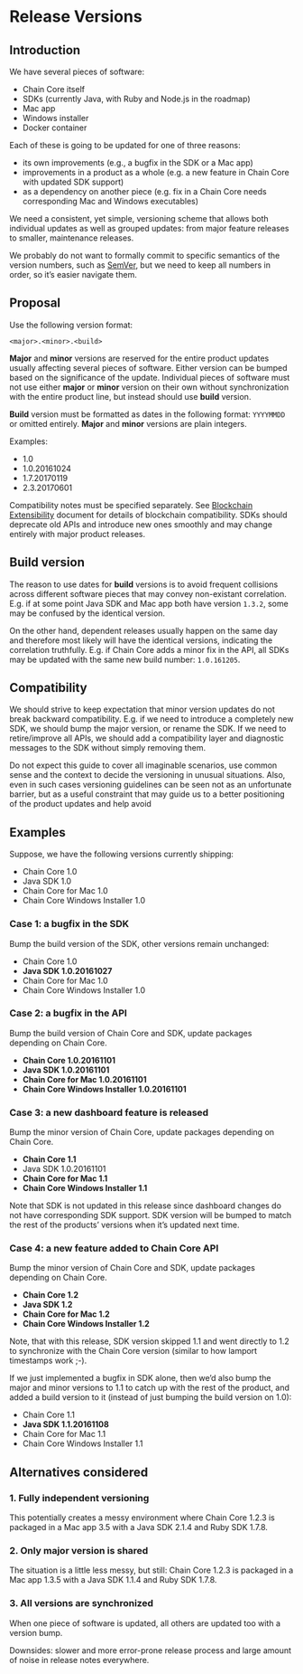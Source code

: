 # Release Versions

## Introduction

We have several pieces of software:

* Chain Core itself
* SDKs (currently Java, with Ruby and Node.js in the roadmap)
* Mac app
* Windows installer
* Docker container

Each of these is going to be updated for one of three reasons:

* its own improvements (e.g., a bugfix in the SDK or a Mac app)
* improvements in a product as a whole (e.g. a new feature in Chain Core with updated SDK support)
* as a dependency on another piece (e.g. fix in a Chain Core needs corresponding Mac and Windows executables)

We need a consistent, yet simple, versioning scheme that allows both individual updates as well as grouped updates: from major feature releases to smaller, maintenance releases.

We probably do not want to formally commit to specific semantics of the version numbers, such as [SemVer](http://semver.org), but we need to keep all numbers in order, so it’s easier navigate them.

## Proposal

Use the following version format:

    <major>.<minor>.<build>

**Major** and **minor** versions are reserved for the entire product updates usually affecting several pieces of software. Either version can be bumped based on the significance of the update. Individual pieces of software must not use either **major** or **minor** version on their own without synchronization with the entire product line, but instead should use **build** version.

**Build** version must be formatted as dates in the following format: `YYYYMMDD` or omitted entirely. **Major** and **minor** versions are plain integers.

Examples:

* 1.0
* 1.0.20161024
* 1.7.20170119
* 2.3.20170601

Compatibility notes must be specified separately. See [Blockchain Extensibility](../protocol/papers/blockchain-extensibility.md) document for details of blockchain compatibility. SDKs should deprecate old APIs and introduce new ones smoothly and may change entirely with major product releases.

## Build version

The reason to use dates for **build** versions is to avoid frequent collisions across different software pieces that may convey non-existant correlation. E.g. if at some point Java SDK and Mac app both have version `1.3.2`, some may be confused by the identical version. 

On the other hand, dependent releases usually happen on the same day and therefore most likely will have the identical versions, indicating the correlation truthfully. E.g. if Chain Core adds a minor fix in the API, all SDKs may be updated with the same new build number: `1.0.161205`.

## Compatibility

We should strive to keep expectation that minor version updates do not break backward compatibility. E.g. if we need to introduce a completely new SDK, we should bump the major version, or rename the SDK. If we need to retire/improve all APIs, we should add a compatibility layer and diagnostic messages to the SDK without simply removing them.

Do not expect this guide to cover all imaginable scenarios, use common sense and the context to decide the versioning in unusual situations. Also, even in such cases versioning guidelines can be seen not as an unfortunate barrier, but as a useful constraint that may guide us to a better positioning of the product updates and help avoid 


## Examples

Suppose, we have the following versions currently shipping:

* Chain Core 1.0
* Java SDK 1.0
* Chain Core for Mac 1.0
* Chain Core Windows Installer 1.0

### Case 1: a bugfix in the SDK

Bump the build version of the SDK, other versions remain unchanged:

* Chain Core 1.0
* **Java SDK 1.0.20161027**
* Chain Core for Mac 1.0
* Chain Core Windows Installer 1.0

### Case 2: a bugfix in the API

Bump the build version of Chain Core and SDK, update packages depending on Chain Core.

* **Chain Core 1.0.20161101**
* **Java SDK 1.0.20161101**
* **Chain Core for Mac 1.0.20161101**
* **Chain Core Windows Installer 1.0.20161101**

### Case 3: a new dashboard feature is released

Bump the minor version of Chain Core, update packages depending on Chain Core.

* **Chain Core 1.1**
* Java SDK 1.0.20161101
* **Chain Core for Mac 1.1**
* **Chain Core Windows Installer 1.1**

Note that SDK is not updated in this release since dashboard changes do not have corresponding SDK support.
SDK version will be bumped to match the rest of the products’ versions when it’s updated next time.

### Case 4: a new feature added to Chain Core API

Bump the minor version of Chain Core and SDK, update packages depending on Chain Core.

* **Chain Core 1.2**
* **Java SDK 1.2**
* **Chain Core for Mac 1.2**
* **Chain Core Windows Installer 1.2**

Note, that with this release, SDK version skipped 1.1 and went directly to 1.2 to synchronize with the Chain Core version (similar to how lamport timestamps work ;-). 

If we just implemented a bugfix in SDK alone, then we’d also bump the major and minor versions to 1.1 to catch up with the rest of the product, and added a build version to it (instead of just bumping the build version on 1.0):

* Chain Core 1.1
* **Java SDK 1.1.20161108**
* Chain Core for Mac 1.1
* Chain Core Windows Installer 1.1


## Alternatives considered

### 1. Fully independent versioning

This potentially creates a messy environment where Chain Core 1.2.3 is packaged in a Mac app 3.5 with a Java SDK 2.1.4 and Ruby SDK 1.7.8.

### 2. Only major version is shared

The situation is a little less messy, but still: Chain Core 1.2.3 is packaged in a Mac app 1.3.5 with a Java SDK 1.1.4 and Ruby SDK 1.7.8.

### 3. All versions are synchronized

When one piece of software is updated, all others are updated too with a version bump. 

Downsides: slower and more error-prone release process and large amount of noise in release notes everywhere.


